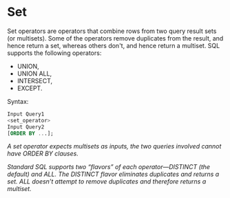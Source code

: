# Set

Set operators are operators that combine rows from two query result sets (or multisets). Some of the operators remove duplicates from the result, and hence return a set, whereas others don't, and hence return a multiset. SQL supports the following operators: 
* UNION, 
* UNION ALL, 
* INTERSECT,
* EXCEPT.

Syntax:

```sql
Input Query1
<set_operator>
Input Query2
[ORDER BY ...];
```

*A set operator expects multisets as inputs, the two queries involved cannot have ORDER BY clauses.*

*Standard SQL supports two “flavors” of each operator—DISTINCT (the default) and ALL. The DISTINCT flavor eliminates duplicates and returns a set. ALL doesn’t attempt to remove duplicates and therefore returns a multiset.*